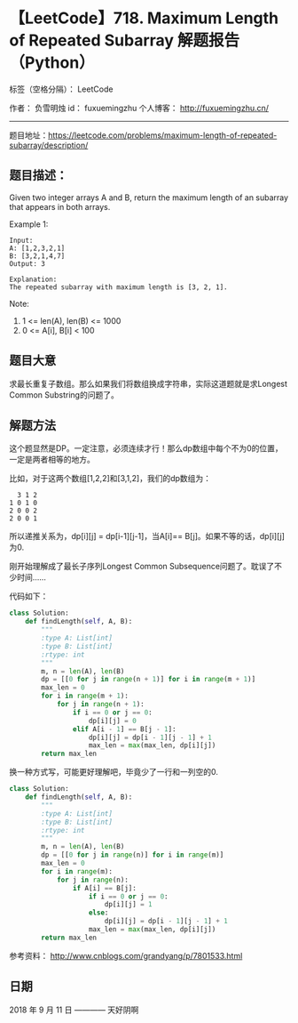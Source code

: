 # 【LeetCode】718. Maximum Length of Repeated Subarray 解题报告（Python）

标签（空格分隔）： LeetCode

作者： 		负雪明烛 
id：				fuxuemingzhu
个人博客：	http://fuxuemingzhu.cn/

---

题目地址：https://leetcode.com/problems/maximum-length-of-repeated-subarray/description/

## 题目描述：

Given two integer arrays A and B, return the maximum length of an subarray that appears in both arrays.

Example 1:

    Input:
    A: [1,2,3,2,1]
    B: [3,2,1,4,7]
    Output: 3
    
    Explanation: 
    The repeated subarray with maximum length is [3, 2, 1].

Note:

1. 1 <= len(A), len(B) <= 1000
1. 0 <= A[i], B[i] < 100


## 题目大意

求最长重复子数组。那么如果我们将数组换成字符串，实际这道题就是求Longest Common Substring的问题了。


## 解题方法

这个题显然是DP。一定注意，必须连续才行！那么dp数组中每个不为0的位置，一定是两者相等的地方。

比如，对于这两个数组[1,2,2]和[3,1,2]，我们的dp数组为：

      3 1 2
    1 0 1 0
    2 0 0 2
    2 0 0 1

所以递推关系为，dp[i][j] = dp[i-1][j-1]，当A[i]== B[j]。如果不等的话，dp[i][j]为0.

刚开始理解成了最长子序列Longest Common Subsequence问题了。耽误了不少时间……

代码如下：

```python
class Solution:
    def findLength(self, A, B):
        """
        :type A: List[int]
        :type B: List[int]
        :rtype: int
        """
        m, n = len(A), len(B)
        dp = [[0 for j in range(n + 1)] for i in range(m + 1)]
        max_len = 0
        for i in range(m + 1):
            for j in range(n + 1):
                if i == 0 or j == 0:
                    dp[i][j] = 0
                elif A[i - 1] == B[j - 1]:
                    dp[i][j] = dp[i - 1][j - 1] + 1
                    max_len = max(max_len, dp[i][j])
        return max_len
```

换一种方式写，可能更好理解吧，毕竟少了一行和一列空的0.

```python
class Solution:
    def findLength(self, A, B):
        """
        :type A: List[int]
        :type B: List[int]
        :rtype: int
        """
        m, n = len(A), len(B)
        dp = [[0 for j in range(n)] for i in range(m)]
        max_len = 0
        for i in range(m):
            for j in range(n):
                if A[i] == B[j]:
                    if i == 0 or j == 0:
                        dp[i][j] = 1
                    else:
                        dp[i][j] = dp[i - 1][j - 1] + 1
                    max_len = max(max_len, dp[i][j])
        return max_len
```



参考资料：
http://www.cnblogs.com/grandyang/p/7801533.html

## 日期

2018 年 9 月 11 日 ———— 天好阴啊
